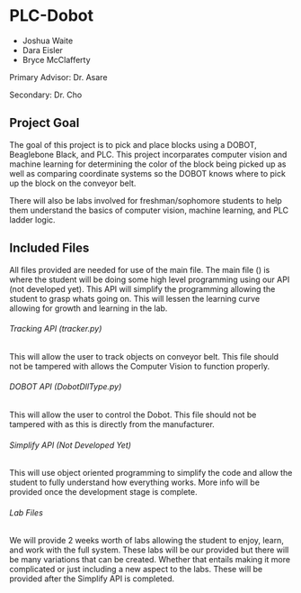 # PLC-Dobot

- Joshua Waite
- Dara Eisler
- Bryce McClafferty

Primary Advisor: Dr. Asare

Secondary: Dr. Cho

## Project Goal

The goal of this project is to pick and place blocks using a DOBOT, Beaglebone Black, and PLC. This project incorparates computer vision and machine learning for determining the color of the block being picked up as well as comparing coordinate systems so the DOBOT knows where to pick up the block on the conveyor belt. 

There will also be labs involved for freshman/sophomore students to help them understand the basics of computer vision, machine learning, and PLC ladder logic.

## Included Files

All files provided are needed for use of the main file. The main file () is where the student will be doing some high level programming using our API (not developed yet). This API will simplify the programming allowing the student to grasp whats going on. This will lessen the learning curve allowing for growth and learning in the lab.

###### Tracking API (tracker.py)
This will allow the user to track objects on conveyor belt. This file should not be tampered with allows the Computer Vision to function properly.


###### DOBOT API (DobotDllType.py)

This will allow the user to control the Dobot. This file should not be tampered with as this is directly from the manufacturer.

###### Simplify API (Not Developed Yet)

This will use object oriented programming to simplify the code and allow the student to fully understand how everything works. More info will be provided once the development stage is complete.

###### Lab Files

We will provide 2 weeks worth of labs allowing the student to enjoy, learn, and work with the full system. These labs will be our provided but there will be many variations that can be created. Whether that entails making it more complicated or just including a new aspect to the labs. These will be provided after the Simplify API is completed.
